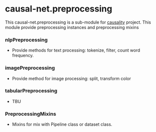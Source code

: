 # causal-net.preprocessing 

This causal-net.preprocessing is a sub-module for [causality](https://red-gold.github.io/causality-docs/) project.
This module provide preprocessing instances and preprocessing mixins

### nlpPreprocessing
- Provide methods for text processing: tokenize, filter, count word frequency.

### imagePreprocessing 
- Provide method for image processing: split, transform color

### tabularPreprocessing
- TBU 

### PreprocessingMixins
- Mixins for mix with Pipeline class or dataset class.